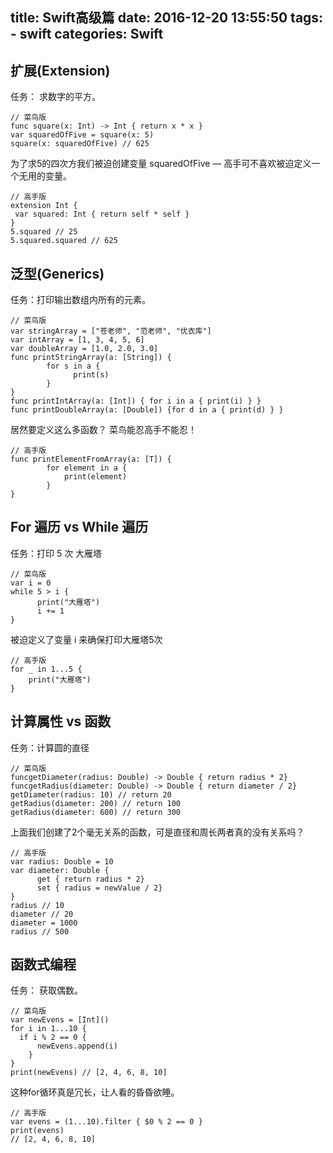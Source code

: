 title: Swift高级篇
date: 2016-12-20 13:55:50
tags:
	- swift
categories: Swift
---
## 扩展(Extension)
任务： 求数字的平方。

```
// 菜鸟版
func square(x: Int) -> Int { return x * x }
var squaredOfFive = square(x: 5)
square(x: squaredOfFive) // 625

```

为了求5的四次方我们被迫创建变量 squaredOfFive — 高手可不喜欢被迫定义一个无用的变量。

```
// 高手版
extension Int { 
 var squared: Int { return self * self }
}
5.squared // 25
5.squared.squared // 625
```

## 泛型(Generics)
任务：打印输出数组内所有的元素。
```
// 菜鸟版
var stringArray = ["苍老师", "范老师", "优衣库"]
var intArray = [1, 3, 4, 5, 6]
var doubleArray = [1.0, 2.0, 3.0]
func printStringArray(a: [String]) { 
        for s in a { 
              print(s) 
        }
}
func printIntArray(a: [Int]) { for i in a { print(i) } }
func printDoubleArray(a: [Double]) {for d in a { print(d) } }
```
居然要定义这么多函数？ 菜鸟能忍高手不能忍！

```
// 高手版
func printElementFromArray(a: [T]) {
        for element in a { 
            print(element) 
        } 
}
```

##  For 遍历 vs While 遍历
任务：打印 5 次 大雁塔

```
// 菜鸟版
var i = 0
while 5 > i {
      print("大雁塔")
      i += 1 
}
```
被迫定义了变量 i 来确保打印大雁塔5次

```
// 高手版
for _ in 1...5 { 
    print("大雁塔") 
}
```
## 计算属性 vs 函数
任务：计算圆的直径
```
// 菜鸟版
funcgetDiameter(radius: Double) -> Double { return radius * 2}
funcgetRadius(diameter: Double) -> Double { return diameter / 2}
getDiameter(radius: 10) // return 20
getRadius(diameter: 200) // return 100
getRadius(diameter: 600) // return 300
```

上面我们创建了2个毫无关系的函数，可是直径和周长两者真的没有关系吗？
```
// 高手版
var radius: Double = 10
var diameter: Double {
      get { return radius * 2}
      set { radius = newValue / 2} 
}
radius // 10
diameter // 20
diameter = 1000
radius // 500
```
## 函数式编程
任务： 获取偶数。

```
// 菜鸟版
var newEvens = [Int]()
for i in 1...10 {
  if i % 2 == 0 { 
      newEvens.append(i) 
    } 
}
print(newEvens) // [2, 4, 6, 8, 10]
```
这种for循环真是冗长，让人看的昏昏欲睡。
```
// 高手版
var evens = (1...10).filter { $0 % 2 == 0 } 
print(evens) 
// [2, 4, 6, 8, 10]

```
